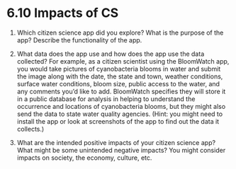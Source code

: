 # 6.10 Impacts of CS

1. Which citizen science app did you explore? What is the purpose of the app? Describe the functionality of the app.

2. What data does the app use and how does the app use the data collected? For example, as a citizen scientist using the BloomWatch app, you would take pictures of cyanobacteria blooms in water and submit the image along with the date, the state and town, weather conditions, surface water conditions, bloom size, public access to the water, and any comments you’d like to add. BloomWatch specifies they will store it in a public database for analysis in helping to understand the occurrence and locations of cyanobacteria blooms, but they might also send the data to state water quality agencies. (Hint: you might need to install the app or look at screenshots of the app to find out the data it collects.)

3. What are the intended positive impacts of your citizen science app? What might be some unintended negative impacts? You might consider impacts on society, the economy, culture, etc.
